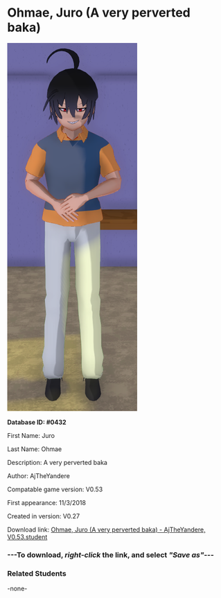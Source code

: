 # Ohmae, Juro (A very perverted baka)

<img src="../../Files/Images/Ohmae, Juro (A very perverted baka).png" title="Ohmae, Juro (A very perverted baka) - AjTheYandere, V0.53">

**Database ID: #0432**

First Name: Juro

Last Name: Ohmae

Description: A very perverted baka

Author: AjTheYandere

Compatable game version: V0.53

First appearance: 11/3/2018

Created in version: V0.27

Download link: <a href="https://raw.githubusercontent.com/Arbiter1223/Daigaku-Gurashi-Custom-Students/master/Files/Student%20Files/Ohmae%2C%20Juro%20(A%20very%20perverted%20baka)%20-%20AjTheYandere%2C%20V0.53.student">Ohmae, Juro (A very perverted baka) - AjTheYandere, V0.53.student</a>

### ---**To download, _right-click_ the link, and select _"Save as"_**---

### Related Students

-none-
